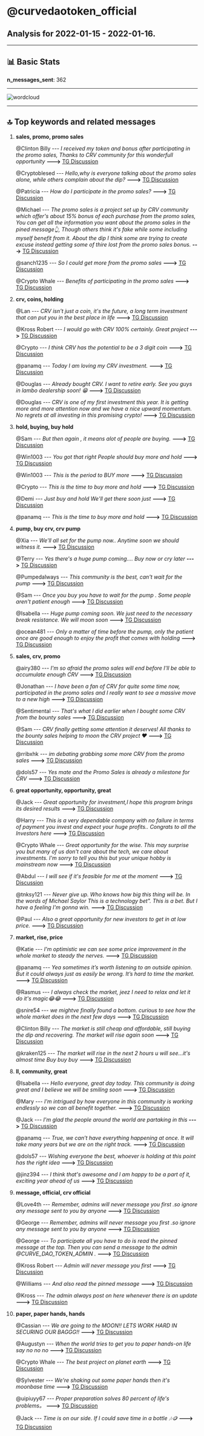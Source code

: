 # **@curvedaotoken_official**
 ## Analysis for **2022-01-15** - **2022-01-16**.

---

## 📊 **Basic Stats**

**n_messages_sent**: 362

---
![wordcloud](curvedaotoken_official_1Days_wordcloud.png)

---


## 🔝 **Top keywords and related messages**

1. **sales, promo, promo sales**

    @Clinton Billy --- *I received my token and bonus after participating in the promo sales, Thanks to CRV community for this wonderfull opportunity* **--->** [TG Discussion](https://t.me/curvedaotoken_official/18699)

    @Cryptoblesed --- *Hello,why is everyone talking about the promo sales alone, while others complain about the dip?* **--->** [TG Discussion](https://t.me/curvedaotoken_official/18748)

    @Patricia --- *How do I participate in the promo sales?* **--->** [TG Discussion](https://t.me/curvedaotoken_official/19225)

    @Michael --- *The promo sales is a project set up by CRV community which offer's about 15% bonus of each purchase from the promo sales, You can get all the information you want about the promo sales in the pined message👆, Though others think it's fake while some including myself benefit from it. About the dip I think some are trying to create excuse instead getting some of thire lost from the promo sales bonus.* **--->** [TG Discussion](https://t.me/curvedaotoken_official/18754)

    @sanch1235 --- *So I could get more from the promo sales* **--->** [TG Discussion](https://t.me/curvedaotoken_official/18804)

    @Crypto Whale --- *Benefits of participating in the promo sales* **--->** [TG Discussion](https://t.me/curvedaotoken_official/19340)

2. **crv, coins, holding**

    @Lan --- *CRV isn't just a coin, it's the future, a long term investment that can put you in the best place in life* **--->** [TG Discussion](https://t.me/curvedaotoken_official/19399)

    @Kross Robert --- *I would go with CRV 100% certainly. Great project* **--->** [TG Discussion](https://t.me/curvedaotoken_official/18960)

    @Crypto --- *I think CRV has the potential to be a 3 digit coin* **--->** [TG Discussion](https://t.me/curvedaotoken_official/18952)

    @panamq --- *Today I am loving my CRV investment.* **--->** [TG Discussion](https://t.me/curvedaotoken_official/18951)

    @Douglas --- *Already bought CRV. I want to retire early. See you guys in lambo dealership soon! 😁* **--->** [TG Discussion](https://t.me/curvedaotoken_official/18932)

    @Douglas --- *CRV is one of my first investment this year. It is getting more and more attention now and we have a nice upward momentum. No regrets at all investing in this promising crypto!* **--->** [TG Discussion](https://t.me/curvedaotoken_official/18931)

3. **hold, buying, buy hold**

    @Sam --- *But then again , it means alot of people are buying.* **--->** [TG Discussion](https://t.me/curvedaotoken_official/18983)

    @Win1003 --- *You got that right  People should buy more and hold* **--->** [TG Discussion](https://t.me/curvedaotoken_official/18973)

    @Win1003 --- *This is the period to BUY more* **--->** [TG Discussion](https://t.me/curvedaotoken_official/18716)

    @Crypto --- *This is the time to buy more and hold* **--->** [TG Discussion](https://t.me/curvedaotoken_official/18844)

    @Demi --- *Just buy and hold We'll get there soon just* **--->** [TG Discussion](https://t.me/curvedaotoken_official/19129)

    @panamq --- *This is the time to buy more and hold* **--->** [TG Discussion](https://t.me/curvedaotoken_official/18853)

4. **pump, buy crv, crv pump**

    @Xia --- *We'll all set for the pump now.. Anytime soon we should witness it.* **--->** [TG Discussion](https://t.me/curvedaotoken_official/19374)

    @Terry --- *Yes there's a huge pump coming.... Buy now or cry later* **--->** [TG Discussion](https://t.me/curvedaotoken_official/19282)

    @Pumpedalways --- *This community is the best, can't wait for the pump* **--->** [TG Discussion](https://t.me/curvedaotoken_official/19252)

    @Sam --- *Once you buy you have to wait for the pump . Some people aren't patient enough* **--->** [TG Discussion](https://t.me/curvedaotoken_official/18877)

    @Isabella --- *Huge pump coming soon. We just need to the necessary break resistance. We will moon soon* **--->** [TG Discussion](https://t.me/curvedaotoken_official/19110)

    @ocean481 --- *Only a matter of time before the pump, only the patient once are good enough to enjoy the profit that comes with holding* **--->** [TG Discussion](https://t.me/curvedaotoken_official/18777)

5. **sales, crv, promo**

    @airy380 --- *I'm so afraid the promo sales will end before I'll be able to accumulate enough CRV* **--->** [TG Discussion](https://t.me/curvedaotoken_official/18999)

    @Jonathan --- *I have been a fan of CRV for quite some time now, participated in the promo sales and I really want to see a massive move to a new high* **--->** [TG Discussion](https://t.me/curvedaotoken_official/19030)

    @Sentimental --- *That's what I did earlier when I bought some CRV from the bounty sales* **--->** [TG Discussion](https://t.me/curvedaotoken_official/18935)

    @Sam --- *CRV finally getting some attention it deserves! All thanks to the bounty sales helping to moon the CRV project ❤️* **--->** [TG Discussion](https://t.me/curvedaotoken_official/18934)

    @rribxhk --- *im debating grabbing some more CRV from the promo sales* **--->** [TG Discussion](https://t.me/curvedaotoken_official/18806)

    @dols57 --- *Yes mate and the Promo Sales is already a milestone for CRV* **--->** [TG Discussion](https://t.me/curvedaotoken_official/18736)

6. **great opportunity, opportunity, great**

    @Jack --- *Great opportunity for investment,I hope this program brings its desired results* **--->** [TG Discussion](https://t.me/curvedaotoken_official/19306)

    @Harry --- *This is a very dependable company with no failure in terms of payment you invest and expect your huge profits.. Congrats to all the Investors here* **--->** [TG Discussion](https://t.me/curvedaotoken_official/19165)

    @Crypto Whale --- *Great opportunity for the wise. This may surprise you but many of us don't care about the tech, we care about investments. I'm sorry to tell you this but your unique hobby is mainstream now* **--->** [TG Discussion](https://t.me/curvedaotoken_official/19048)

    @Abdul --- *I will see if it's feasible for me at the moment* **--->** [TG Discussion](https://t.me/curvedaotoken_official/18906)

    @tnksy121 --- *Never give up. Who knows how big this thing will be. In the words of Michael Saylor  This is a technology bet".  This is a bet. But I have a feeling I'm gonna win.* **--->** [TG Discussion](https://t.me/curvedaotoken_official/18694)

    @Paul --- *Also a great opportunity for new investors to get in at low price.* **--->** [TG Discussion](https://t.me/curvedaotoken_official/19072)

7. **market, rise, price**

    @Katie --- *I'm optimistic we can see some price improvement in the whole market to steady the nerves.* **--->** [TG Discussion](https://t.me/curvedaotoken_official/19369)

    @panamq --- *Yea sometimes it’s worth listening to an outside opinion. But it could always just as easily be wrong. It’s hard to time the market.* **--->** [TG Discussion](https://t.me/curvedaotoken_official/19297)

    @Rasmus --- *I always check the market, jeez I need to relax and let it do it's magic😂😂* **--->** [TG Discussion](https://t.me/curvedaotoken_official/19008)

    @snire54 --- *we mightve finally found a bottom. curious to see how the whole market does in the next few days* **--->** [TG Discussion](https://t.me/curvedaotoken_official/18808)

    @Clinton Billy --- *The market is still cheap and affordable, still buying the dip and recovering. The market will rise again soon* **--->** [TG Discussion](https://t.me/curvedaotoken_official/18729)

    @kraken125 --- *The market will rise in the next 2 hours u will see...it's almost time Buy buy buy* **--->** [TG Discussion](https://t.me/curvedaotoken_official/18997)

8. **ll, community, great**

    @Isabella --- *Hello everyone, great day today. This community is doing great and I believe we will be smiling soon* **--->** [TG Discussion](https://t.me/curvedaotoken_official/19286)

    @Mary --- *I'm intrigued by how everyone in this community is working endlessly so we can all benefit together.* **--->** [TG Discussion](https://t.me/curvedaotoken_official/19038)

    @Jack --- *I'm glad the people around the world are partaking in this* **--->** [TG Discussion](https://t.me/curvedaotoken_official/18979)

    @panamq --- *True, we can’t have everything happening at once. It will take many years but we are on the right track.* **--->** [TG Discussion](https://t.me/curvedaotoken_official/18838)

    @dols57 --- *Wishing everyone the best, whoever is holding at this point has the right idea* **--->** [TG Discussion](https://t.me/curvedaotoken_official/18813)

    @jinz394 --- *I think that's awesome and I am happy to be a part of it, exciting year ahead of us* **--->** [TG Discussion](https://t.me/curvedaotoken_official/18730)

9. **message, official, crv official**

    @Love4th --- *Remember, admins will never message you first .so ignore any message sent to you by anyone* **--->** [TG Discussion](https://t.me/curvedaotoken_official/19356)

    @George --- *Remember, admins will never message you first .so ignore any message sent to you by anyone* **--->** [TG Discussion](https://t.me/curvedaotoken_official/19234)

    @George --- *To participate all you have to do is read the pinned message at the top.  Then you can send a message to the admin @CURVE_DAO_TOKEN_ADMIN .* **--->** [TG Discussion](https://t.me/curvedaotoken_official/19233)

    @Kross Robert --- *Admin will never message you first* **--->** [TG Discussion](https://t.me/curvedaotoken_official/19049)

    @Williams --- *And also read the pinned message* **--->** [TG Discussion](https://t.me/curvedaotoken_official/18823)

    @Kross --- *The admin always post on here whenever there is an update* **--->** [TG Discussion](https://t.me/curvedaotoken_official/18912)

10. **paper, paper hands, hands**

    @Cassian --- *We are going to the MOON!! LETS WORK HARD IN SECURING OUR BAGGG!!* **--->** [TG Discussion](https://t.me/curvedaotoken_official/18970)

    @Augustyn --- *When the world tries to get you to paper hands-on life say no no no* **--->** [TG Discussion](https://t.me/curvedaotoken_official/19362)

    @Crypto Whale --- *The best project on planet earth* **--->** [TG Discussion](https://t.me/curvedaotoken_official/19302)

    @Sylvester --- *We're shaking out some paper hands then it's moonbase time* **--->** [TG Discussion](https://t.me/curvedaotoken_official/18922)

    @uipiuyy67 --- *Proper preparation solves 80 percent of life's problems。* **--->** [TG Discussion](https://t.me/curvedaotoken_official/18851)

    @Jack --- *Time is on our side. If I could save time in a bottle 🎶🪙* **--->** [TG Discussion](https://t.me/curvedaotoken_official/19138)

